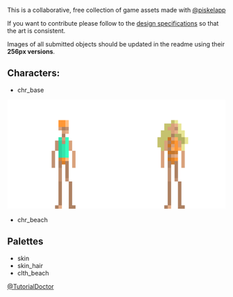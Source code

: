 This is a collaborative, free collection of game assets made with [@piskelapp]()

If you want to contribute please follow to the [design specifications](design_specs.md) so that the art is consistent.

Images of all submitted objects should be updated in the readme using their **256px versions**.

## Characters:


[](Characters/chr_base/256/chr_base_256.png)

- chr_base


![](Characters/chr_beach/256/chr_beach_256.png)

- chr_beach

## Palettes

- skin
- skin_hair
- clth_beach

[@TutorialDoctor](https://twitter.com/TutorialDoctor)
